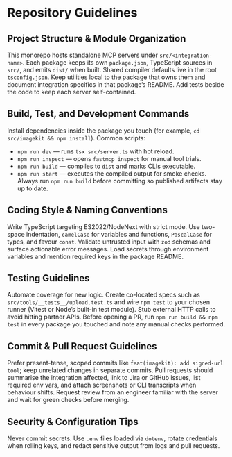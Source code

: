 # Repository Guidelines

## Project Structure & Module Organization
This monorepo hosts standalone MCP servers under `src/<integration-name>`. Each package keeps its own `package.json`, TypeScript sources in `src/`, and emits `dist/` when built. Shared compiler defaults live in the root `tsconfig.json`. Keep utilities local to the package that owns them and document integration specifics in that package’s README. Add tests beside the code to keep each server self-contained.

## Build, Test, and Development Commands
Install dependencies inside the package you touch (for example, `cd src/imagekit && npm install`). Common scripts:
- `npm run dev` — runs `tsx src/server.ts` with hot reload.
- `npm run inspect` — opens `fastmcp inspect` for manual tool trials.
- `npm run build` — compiles to `dist` and marks CLIs executable.
- `npm run start` — executes the compiled output for smoke checks.
Always run `npm run build` before committing so published artifacts stay up to date.

## Coding Style & Naming Conventions
Write TypeScript targeting ES2022/NodeNext with strict mode. Use two-space indentation, `camelCase` for variables and functions, `PascalCase` for types, and favour `const`. Validate untrusted input with `zod` schemas and surface actionable error messages. Load secrets through environment variables and mention required keys in the package README.

## Testing Guidelines
Automate coverage for new logic. Create co-located specs such as `src/tools/__tests__/upload.test.ts` and wire `npm test` to your chosen runner (Vitest or Node’s built-in test module). Stub external HTTP calls to avoid hitting partner APIs. Before opening a PR, run `npm run build && npm test` in every package you touched and note any manual checks performed.

## Commit & Pull Request Guidelines
Prefer present-tense, scoped commits like `feat(imagekit): add signed-url tool`; keep unrelated changes in separate commits. Pull requests should summarise the integration affected, link to Jira or GitHub issues, list required env vars, and attach screenshots or CLI transcripts when behaviour shifts. Request review from an engineer familiar with the server and wait for green checks before merging.

## Security & Configuration Tips
Never commit secrets. Use `.env` files loaded via `dotenv`, rotate credentials when rolling keys, and redact sensitive output from logs and pull requests.
